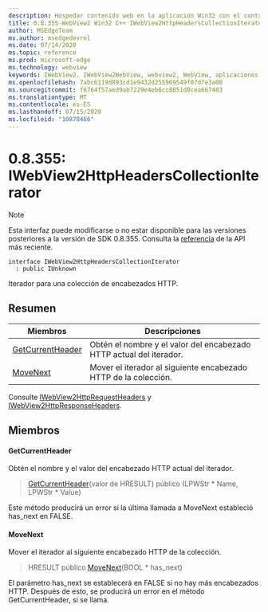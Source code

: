 ```yaml
---
description: Hospedar contenido web en la aplicación Win32 con el control Microsoft Edge WebView2
title: 0.8.355-WebView2 Win32 C++ IWebView2HttpHeadersCollectionIterator
author: MSEdgeTeam
ms.author: msedgedevrel
ms.date: 07/14/2020
ms.topic: reference
ms.prod: microsoft-edge
ms.technology: webview
keywords: IWebView2, IWebView2WebView, webview2, WebView, aplicaciones Win32, Win32, Edge
ms.openlocfilehash: 7abc6119d893cd1e9432d255969549f07d7e3a00
ms.sourcegitcommit: f6764f57aed9ab7229e4eb6cc8851d0cea667403
ms.translationtype: MT
ms.contentlocale: es-ES
ms.lasthandoff: 07/15/2020
ms.locfileid: "10878466"
---
```

# 0.8.355: IWebView2HttpHeadersCollectionIterator 

> [!NOTE]
> Esta interfaz puede modificarse o no estar disponible para las versiones posteriores a la versión de SDK 0.8.355. Consulta la [referencia](../../../webview2-api-reference.md) de la API más reciente.

```
interface IWebView2HttpHeadersCollectionIterator
  : public IUnknown
```

Iterador para una colección de encabezados HTTP.

## Resumen

 Miembros                        | Descripciones
--------------------------------|---------------------------------------------
[GetCurrentHeader](#getcurrentheader) | Obtén el nombre y el valor del encabezado HTTP actual del iterador.
[MoveNext](#movenext) | Mover el iterador al siguiente encabezado HTTP de la colección.

Consulte [IWebView2HttpRequestHeaders](IWebView2HttpRequestHeaders.md) y [IWebView2HttpResponseHeaders](IWebView2HttpResponseHeaders.md).

## Miembros

#### GetCurrentHeader 

Obtén el nombre y el valor del encabezado HTTP actual del iterador.

> [GetCurrentHeader](#getcurrentheader)(valor de HRESULT) público (LPWStr * Name, LPWStr * Value)

Este método producirá un error si la última llamada a MoveNext estableció has_next en FALSE.

#### MoveNext 

Mover el iterador al siguiente encabezado HTTP de la colección.

> HRESULT público [MoveNext](#movenext)(BOOL * has_next)

El parámetro has_next se establecerá en FALSE si no hay más encabezados HTTP. Después de esto, se producirá un error en el método GetCurrentHeader, si se llama.

